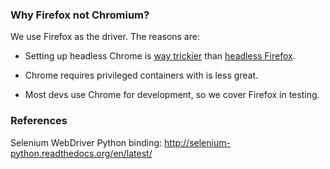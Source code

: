 ### Why Firefox not Chromium?

We use Firefox as the driver. The reasons are:

- Setting up headless Chrome is 
[way trickier](http://stackoverflow.com/a/15514348) than 
[headless Firefox](http://www.semicomplete.com/blog/geekery/xvfb-firefox.html).

- Chrome requires privileged containers with is less great.
 
- Most devs use Chrome for development, so we cover Firefox in testing.

### References

Selenium WebDriver Python binding: http://selenium-python.readthedocs.org/en/latest/
